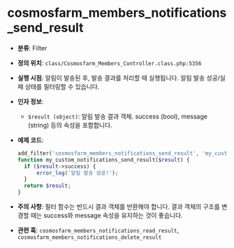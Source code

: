 # cosmosfarm_members_notifications_send_result

- **분류**: Filter
- **정의 위치**: `class/Cosmosfarm_Members_Controller.class.php:5356`
- **실행 시점**: 알림이 발송된 후, 발송 결과를 처리할 때 실행됩니다. 알림 발송 성공/실패 상태를 필터링할 수 있습니다.
- **인자 정보**:
  - `$result (object)`: 알림 발송 결과 객체. success (bool), message (string) 등의 속성을 포함합니다.
- **예제 코드**:

  ```php
  add_filter('cosmosfarm_members_notifications_send_result', 'my_custom_notifications_send_result');
  function my_custom_notifications_send_result($result) {
    if ($result->success) {
        error_log('알림 발송 성공!');
    }
    return $result;
  }
  ```

- **주의 사항**: 필터 함수는 반드시 결과 객체를 반환해야 합니다. 결과 객체의 구조를 변경할 때는 success와 message 속성을 유지하는 것이 좋습니다.
- **관련 훅**: `cosmosfarm_members_notifications_read_result`, `cosmosfarm_members_notifications_delete_result`
